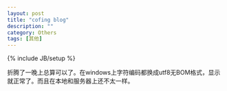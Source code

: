 ```yaml
---
layout: post
title: "cofing blog"
description: ""
category: Others
tags: [其他]
---
```

{% include JB/setup %}

折腾了一晚上总算可以了。在windows上字符编码都换成utf8无BOM格式，显示就正常了。而且在本地和服务器上还不太一样。
